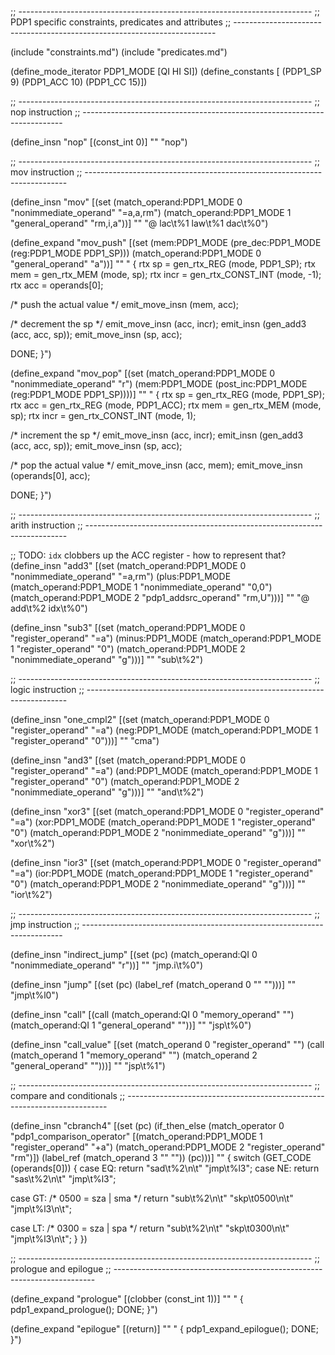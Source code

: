 ;; -------------------------------------------------------------------------
;; PDP1 specific constraints, predicates and attributes
;; -------------------------------------------------------------------------

(include "constraints.md")
(include "predicates.md")

(define_mode_iterator PDP1_MODE [QI HI SI])
(define_constants [
  (PDP1_SP  9)
  (PDP1_ACC 10)
  (PDP1_CC  15)])

;; -------------------------------------------------------------------------
;; nop instruction
;; -------------------------------------------------------------------------

(define_insn "nop"
  [(const_int 0)]
  ""
  "nop")

;; -------------------------------------------------------------------------
;; mov instruction
;; -------------------------------------------------------------------------

(define_insn "mov<mode>"
  [(set (match_operand:PDP1_MODE 0 "nonimmediate_operand" "=a,a,rm")
	(match_operand:PDP1_MODE 1 "general_operand" "rm,i,a"))]
  ""
  "@
  lac\\t%1
  law\\t%1
  dac\\t%0")

(define_expand "mov<mode>_push"
  [(set (mem:PDP1_MODE (pre_dec:PDP1_MODE (reg:PDP1_MODE PDP1_SP)))
  	(match_operand:PDP1_MODE 0 "general_operand" "a"))]
  ""
  "
{
  rtx sp = gen_rtx_REG (<MODE>mode, PDP1_SP);
  rtx mem = gen_rtx_MEM (<MODE>mode, sp);
  rtx incr = gen_rtx_CONST_INT (<MODE>mode, -1);
  rtx acc = operands[0];

  /* push the actual value */
  emit_move_insn (mem, acc);

  /* decrement the sp */
  emit_move_insn (acc, incr);
  emit_insn (gen_add<mode>3 (acc, acc, sp));
  emit_move_insn (sp, acc);

  DONE;
}")

(define_expand "mov<mode>_pop"
  [(set (match_operand:PDP1_MODE 0 "nonimmediate_operand" "r")
  	(mem:PDP1_MODE (post_inc:PDP1_MODE (reg:PDP1_MODE PDP1_SP))))]
  ""
  "
{
  rtx sp = gen_rtx_REG (<MODE>mode, PDP1_SP);
  rtx acc = gen_rtx_REG (<MODE>mode, PDP1_ACC);
  rtx mem = gen_rtx_MEM (<MODE>mode, sp);
  rtx incr = gen_rtx_CONST_INT (<MODE>mode, 1);

  /* increment the sp */
  emit_move_insn (acc, incr);
  emit_insn (gen_add<mode>3 (acc, acc, sp));
  emit_move_insn (sp, acc);

  /* pop the actual value */
  emit_move_insn (acc, mem);
  emit_move_insn (operands[0], acc);

  DONE;
}")

;; -------------------------------------------------------------------------
;; arith instruction
;; -------------------------------------------------------------------------

;; TODO: `idx` clobbers  up the ACC register - how to represent that?
(define_insn "add<mode>3"
  [(set (match_operand:PDP1_MODE 0 "nonimmediate_operand" "=a,rm")
	(plus:PDP1_MODE
	  (match_operand:PDP1_MODE 1 "nonimmediate_operand" "0,0")
	  (match_operand:PDP1_MODE 2 "pdp1_addsrc_operand" "rm,U")))]
  ""
  "@
  add\\t%2
  idx\\t%0")

(define_insn "sub<mode>3"
  [(set (match_operand:PDP1_MODE 0 "register_operand" "=a")
	(minus:PDP1_MODE
	  (match_operand:PDP1_MODE 1 "register_operand" "0")
	  (match_operand:PDP1_MODE 2 "nonimmediate_operand" "g")))]
  ""
  "sub\\t%2")

;; -------------------------------------------------------------------------
;; logic instruction
;; -------------------------------------------------------------------------

(define_insn "one_cmpl<mode>2"
  [(set (match_operand:PDP1_MODE 0 "register_operand" "=a")
	(neg:PDP1_MODE
	  (match_operand:PDP1_MODE 1 "register_operand" "0")))]
  ""
  "cma")

(define_insn "and<mode>3"
  [(set (match_operand:PDP1_MODE 0 "register_operand" "=a")
	(and:PDP1_MODE
	  (match_operand:PDP1_MODE 1 "register_operand" "0")
	  (match_operand:PDP1_MODE 2 "nonimmediate_operand" "g")))]
  ""
  "and\\t%2")

(define_insn "xor<mode>3"
  [(set (match_operand:PDP1_MODE 0 "register_operand" "=a")
	(xor:PDP1_MODE
	  (match_operand:PDP1_MODE 1 "register_operand" "0")
	  (match_operand:PDP1_MODE 2 "nonimmediate_operand" "g")))]
  ""
  "xor\\t%2")

(define_insn "ior<mode>3"
  [(set (match_operand:PDP1_MODE 0 "register_operand" "=a")
	(ior:PDP1_MODE
	  (match_operand:PDP1_MODE 1 "register_operand" "0")
	  (match_operand:PDP1_MODE 2 "nonimmediate_operand" "g")))]
  ""
  "ior\\t%2")

;; -------------------------------------------------------------------------
;; jmp instruction
;; -------------------------------------------------------------------------

(define_insn "indirect_jump"
  [(set (pc) (match_operand:QI 0 "nonimmediate_operand" "r"))]
  ""
  "jmp.i\\t%0")

(define_insn "jump"
  [(set (pc)
        (label_ref (match_operand 0 "" "")))]
  ""
  "jmp\\t%l0")

(define_insn "call"
  [(call (match_operand:QI 0 "memory_operand" "")
	 (match_operand:QI 1 "general_operand" ""))]
  ""
  "jsp\\t%0")

(define_insn "call_value"
  [(set (match_operand 0 "register_operand" "")
	(call (match_operand 1 "memory_operand" "")
	      (match_operand 2 "general_operand" "")))]
  ""
  "jsp\\t%1")

;; -------------------------------------------------------------------------
;; compare and conditionals
;; -------------------------------------------------------------------------

(define_insn "cbranch<mode>4"
  [(set (pc)
        (if_then_else
	  (match_operator 0 "pdp1_comparison_operator"
	    [(match_operand:PDP1_MODE 1 "register_operand" "+a")
	     (match_operand:PDP1_MODE 2 "register_operand" "rm")])
	  (label_ref (match_operand 3 "" ""))
	  (pc)))]
  ""
{
  switch (GET_CODE (operands[0])) {
  case EQ:
    return "sad\\t%2\\n\\t"
           "jmp\\t%l3";
  case NE:
    return "sas\\t%2\\n\\t"
           "jmp\\t%l3";

  case GT:
    /* 0500 = sza | sma */
    return "sub\\t%2\\n\\t"
           "skp\\t0500\\n\\t"
           "jmp\\t%l3\\n\\t";

  case LT:
    /* 0300 = sza | spa */
    return "sub\\t%2\\n\\t"
           "skp\\t0300\\n\\t"
           "jmp\\t%l3\\n\\t";
  }
})

;; -------------------------------------------------------------------------
;; prologue and epilogue
;; -------------------------------------------------------------------------

(define_expand "prologue"
  [(clobber (const_int 1))]
  ""
  "
{
  pdp1_expand_prologue();
  DONE;
}")

(define_expand "epilogue"
  [(return)]
  ""
  "
{
  pdp1_expand_epilogue();
  DONE;
}")
